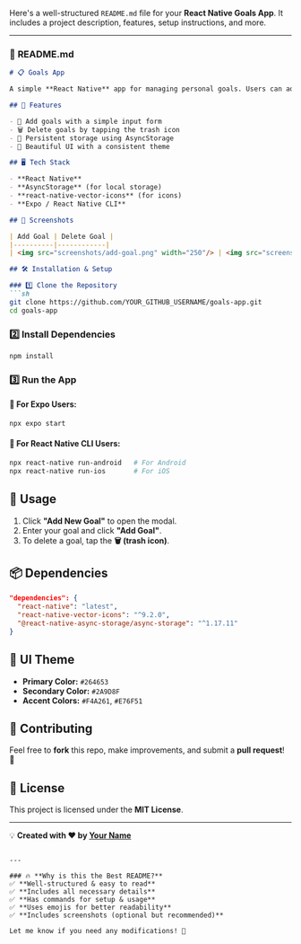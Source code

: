 Here's a well-structured `README.md` file for your **React Native Goals App**. It includes a project description, features, setup instructions, and more.  

---

### 📌 **README.md**  

```md
# 📋 Goals App

A simple **React Native** app for managing personal goals. Users can add, delete, and persist goals using **AsyncStorage**.

## 🚀 Features

- 📌 Add goals with a simple input form
- 🗑️ Delete goals by tapping the trash icon
- 🔄 Persistent storage using AsyncStorage
- 🎨 Beautiful UI with a consistent theme

## 🖥️ Tech Stack

- **React Native**
- **AsyncStorage** (for local storage)
- **react-native-vector-icons** (for icons)
- **Expo / React Native CLI**

## 📸 Screenshots

| Add Goal | Delete Goal |
|----------|------------|
| <img src="screenshots/add-goal.png" width="250"/> | <img src="screenshots/delete-goal.png" width="250"/> |

## 🛠️ Installation & Setup

### 1️⃣ Clone the Repository
```sh
git clone https://github.com/YOUR_GITHUB_USERNAME/goals-app.git
cd goals-app
```

### 2️⃣ Install Dependencies
```sh
npm install
```

### 3️⃣ Run the App

#### 🔹 For Expo Users:
```sh
npx expo start
```

#### 🔹 For React Native CLI Users:
```sh
npx react-native run-android   # For Android
npx react-native run-ios       # For iOS
```

## 📝 Usage

1. Click **"Add New Goal"** to open the modal.
2. Enter your goal and click **"Add Goal"**.
3. To delete a goal, tap the **🗑️ (trash icon)**.

## 📦 Dependencies

```json
"dependencies": {
  "react-native": "latest",
  "react-native-vector-icons": "^9.2.0",
  "@react-native-async-storage/async-storage": "^1.17.11"
}
```

## 🎨 UI Theme

- **Primary Color:** `#264653`
- **Secondary Color:** `#2A9D8F`
- **Accent Colors:** `#F4A261`, `#E76F51`

## 🤝 Contributing

Feel free to **fork** this repo, make improvements, and submit a **pull request**! 🚀

## 📜 License

This project is licensed under the **MIT License**.

---

💡 **Created with ❤️ by [Your Name](https://github.com/YOUR_GITHUB_USERNAME)**  
```

---

### 🔥 **Why is this the Best README?**
✅ **Well-structured & easy to read**  
✅ **Includes all necessary details**  
✅ **Has commands for setup & usage**  
✅ **Uses emojis for better readability**  
✅ **Includes screenshots (optional but recommended)**  

Let me know if you need any modifications! 🚀
